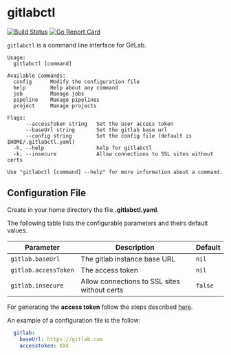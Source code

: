gitlabctl
=========
[![Build Status](https://travis-ci.org/mosteroid/gitlabctl.svg?branch=master)](https://travis-ci.org/mosteroid/gitlabctl)
[![Go Report Card](https://goreportcard.com/badge/github.com/mosteroid/gitlabctl)](https://goreportcard.com/report/github.com/mosteroid/gitlabctl)

`gitlabctl` is a command line interface for GitLab.


```
Usage:
  gitlabctl [command]

Available Commands:
  config      Modify the configuration file
  help        Help about any command
  job         Manage jobs
  pipeline    Manage pipelines
  project     Manage projects

Flags:
      --accessToken string   Set the user access token
      --baseUrl string       Set the gitlab base url
      --config string        Set the config file (default is $HOME/.gitlabctl.yaml)
  -h, --help                 help for gitlabctl
  -k, --insecure             Allow connections to SSL sites without certs

Use "gitlabctl [command] --help" for more information about a command.
```

## Configuration File
Create in your home directory the file **.gitlabctl.yaml**.

The following table lists the configurable parameters and theirs default values.

|             Parameter               |            Description                       |                    Default                |
|-------------------------------------|----------------------------------------------|-------------------------------------------|
| `gitlab.baseUrl`                    | The gitlab instance base URL                 | `nil`                                     |
| `gitlab.accessToken`                | The access token                             | `nil`                                     |
| `gitlab.insecure`                   | Allow connections to SSL sites without certs | `false`                                   |

For generating the **access token** follow the steps described [here](https://docs.gitlab.com/ee/user/profile/personal_access_tokens.html).

An example of a configuration file is the follow:

```yaml
  gitlab:
    baseUrl: https://gitlab.com
    accesstoken: XXX
```

